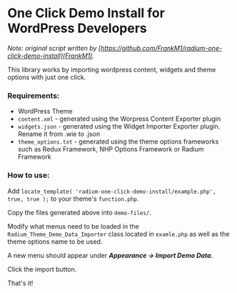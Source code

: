 One Click Demo Install for WordPress Developers
==========================

*Note: original script written by [https://github.com/FrankM1/radium-one-click-demo-install](FrankM1).*

This library works by importing wordpress content, widgets  and theme options with just one click.

### Requirements:

* WordPress Theme
* `content.xml` - generated using the Worpress Content Exporter plugin
* `widgets.json` - generated using the Widget Importer Exporter plugin. Rename it from .wie to .json
* `theme_options.txt` - generated using the theme options frameworks such as Redux Framework, NHP Options Framework or Radium Framework

### How to use:

Add `locate_template( 'radium-one-click-demo-install/example.php', true, true );` to your theme's `function.php`.

Copy the files generated above into `demo-files/`.

Modify what menus need to be loaded in the `Radium_Theme_Demo_Data_Importer` class located in `examle.php` as well as the theme options name to be used.

A new menu should appear under ***Appearance -> Import Demo Data***.

Click the import button.

That's it!